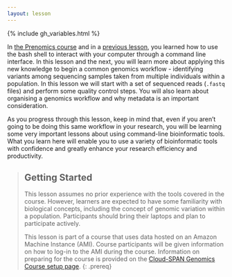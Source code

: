 ```yaml
---
layout: lesson
---
```


{% include gh_variables.html %}

In [the Prenomics course](https://cloud-span.github.io/prenomics00-intro/) and in a [previous lesson](https://cloud-span.github.io/02genomics/01-writing-scripts/index.html), you learned how to use the bash shell to interact with your computer through a command line interface. In this 
lesson and the next, you will learn more about applying this new knowledge to begin a common genomics workflow - identifying variants among sequencing samples 
taken from multiple individuals within a population. In this lesson we will start with a set of sequenced reads (`.fastq` files) and perform
some quality control steps. You will also learn about organising a genomics workflow and why metadata is an important consideration.

As you progress through this lesson, keep in mind that, even if you aren’t going to be doing this same workflow in your research, you will be learning some very important lessons about using command-line bioinformatic tools. What you learn here will enable you to use a variety of bioinformatic tools with confidence and greatly enhance your research efficiency and productivity.

> ## Getting Started
>
> This lesson assumes no prior experience with the tools covered in the course. 
> However, learners are expected to have some familiarity with biological concepts,
> including the 
> concept of genomic variation within a population. Participants should bring their laptops and plan to participate actively. 
>
> This lesson is part of a course that uses data hosted on an Amazon Machine Instance (AMI). Course participants will be given 
> information on how
> to log-in to the AMI during the course. Information on preparing for the course is provided on the [Cloud-SPAN Genomics Course setup page](https://cloud-span.github.io/01genomics/setup.html).
{: .prereq}